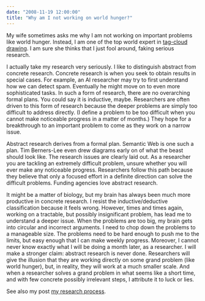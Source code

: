 ```yaml
---
date: "2008-11-19 12:00:00"
title: "Why am I not working on world hunger?"
---
```




My wife sometimes asks me why I am not working on important problems like world hunger. Instead, I am one of the top world expert in [tag-cloud drawing](http://arxiv.org/abs/cs/0703109). I am sure she thinks that I just fool around, faking serious research.

I actually take my research very seriously.
I like to distinguish abstract from concrete research. Concrete research is when you seek to obtain results in special cases. For example, an AI researcher may try to first understand how we can detect spam. Eventually he might move on to even more sophisticated tasks. In such a form of research, there are no overarching formal plans. You could say it is inductive, maybe. Researchers are often driven to this form of research because the deeper problems are simply too difficult to address directly. (I define a problem to be too difficult when you cannot make noticeable progress in a matter of months.) They hope for a breakthrough to an important problem to come as they work on a narrow issue.

Abstract research derives from a formal plan. Semantic Web is one such a plan. Tim Berners-Lee even drew diagrams early on of what the beast should look like. The research issues are clearly laid out. As a researcher you are tackling an extremely difficult problem, unsure whether you will ever make any noticeable progress. Researchers follow this path because they believe that only a focused effort in a definite direction can solve the difficult problems. Funding agencies love abstract research.

It might be a matter of biology, but my brain has always been much more productive in concrete research. I resist the inductive/deductive classification because it feels wrong. However, times and times again, working on a tractable, but possibly insignificant problem, has lead me to understand a deeper issue. When the problems are too big, my brain gets into circular and incorrect arguments. I need to chop down the problems to a manageable size. The problems need to be hard enough to push me to the limits, but easy enough that I can make weekly progress. Moreover, I cannot never know exactly what I will be doing a month later, as a researcher.
I will make a stronger claim: abstract research is never done. Researchers will give the illusion that they are working directly on some grand problem (like world hunger), but, in reality, they will work at a much smaller scale. And when a researcher solves a grand problem in what seems like a short time, and with few concrete possibly irrelevant steps, I attribute it to luck or lies.

See also my post [my research process](/lemire/blog/2007/11/19/my-research-process/).

